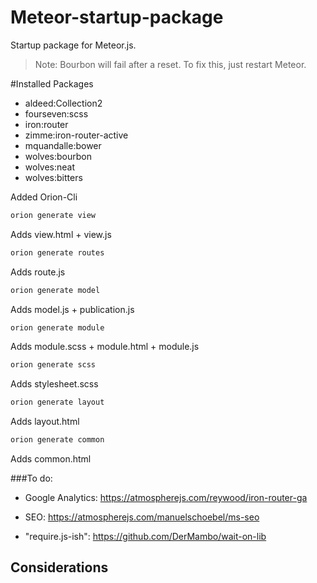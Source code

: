 Meteor-startup-package
======================

Startup package for Meteor.js.

> Note: Bourbon will fail after a reset. To fix this, just restart Meteor.

#Installed Packages
* aldeed:Collection2
* fourseven:scss
* iron:router
* zimme:iron-router-active
* mquandalle:bower
* wolves:bourbon
* wolves:neat
* wolves:bitters


Added Orion-Cli
```bash
orion generate view
```
Adds view.html + view.js

```bash
orion generate routes
```
Adds route.js

```bash
orion generate model
```
Adds model.js + publication.js

```bash
orion generate module
```
Adds module.scss + module.html + module.js

```bash
orion generate scss
```
Adds stylesheet.scss

```bash
orion generate layout
```
Adds layout.html

```bash
orion generate common
```
Adds common.html


###To do:
* Google Analytics:
https://atmospherejs.com/reywood/iron-router-ga

* SEO:
https://atmospherejs.com/manuelschoebel/ms-seo

* "require.js-ish":
https://github.com/DerMambo/wait-on-lib

## Considerations
* https://github.com/matteodem/meteor-easy-security
* https://github.com/msavin/MongoInspector
* https://tail.sh/
* https://github.com/meteor/meteor/tree/devel/packages/browser-policy
* https://github.com/meteor/meteor/tree/devel/packages/appcache
* https://atmospherejs.com/meteor/spiderable
* https://github.com/meteor-velocity/velocity
* https://github.com/gadicc/meteor-sitemaps
* https://github.com/dburles/meteor-collection-helpers

### ES6 support
Installed the following in a feature branch for future work:
* https://github.com/Benvie/harmony-collections

Other installed and failed packages is as follows:
* https://atmospherejs.com/sharlon/6to5
* https://atmospherejs.com/matteodem/traceur

### Admins
* https://github.com/yogiben/meteor-admin
* https://github.com/gterrono/houston